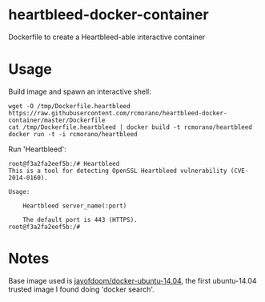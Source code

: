 heartbleed-docker-container
===========================

Dockerfile to create a Heartbleed-able interactive container

Usage
=====

Build image and spawn an interactive shell:

```
wget -O /tmp/Dockerfile.heartbleed https://raw.githubusercontent.com/rcmorano/heartbleed-docker-container/master/Dockerfile
cat /tmp/Dockerfile.heartbleed | docker build -t rcmorano/heartbleed
docker run -t -i rcmorano/heartbleed
```

Run 'Heartbleed':

```
root@f3a2fa2eef5b:/# Heartbleed 
This is a tool for detecting OpenSSL Heartbleed vulnerability (CVE-2014-0160).

Usage:

	Heartbleed server_name(:port)
	
	The default port is 443 (HTTPS).
root@f3a2fa2eef5b:/# 
```

Notes
=====

Base image used is [jayofdoom/docker-ubuntu-14.04](https://github.com/jayofdoom/docker-ubuntu-14.04), the first ubuntu-14.04 trusted image I found doing 'docker search'.

